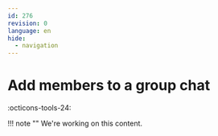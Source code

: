 ```yaml
---
id: 276
revision: 0
language: en
hide:
  - navigation
---
```


# Add members to a group chat

:octicons-tools-24:
 
 !!! note ""
     We're working on this content.